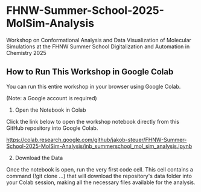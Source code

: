 # FHNW-Summer-School-2025-MolSim-Analysis

Workshop on Conformational Analysis and Data Visualization of Molecular Simulations at the FHNW Summer School Digitalization and Automation in Chemistry 2025

## How to Run This Workshop in Google Colab
You can run this entire workshop in your browser using Google Colab.

(Note: a Google account is required)

1. Open the Notebook in Colab

Click the link below to open the workshop notebook directly from this GitHub repository into Google Colab.

https://colab.research.google.com/github/jakob-steuer/FHNW-Summer-School-2025-MolSim-Analysis/jnb_summerschool_mol_sim_analysis.ipynb

2. Download the Data

Once the notebook is open, run the very first code cell. 
This cell contains a command (!git clone ...) that will download the repository's data folder into your Colab session, making all the necessary files available for the analysis.
